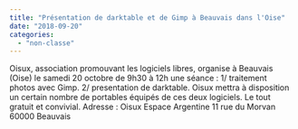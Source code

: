 ```yaml
---
title: "Présentation de darktable et de Gimp à Beauvais dans l'Oise"
date: "2018-09-20"
categories: 
  - "non-classe"
---
```


Oisux, association promouvant les logiciels libres, organise à Beauvais (Oise) le samedi 20 octobre de 9h30 à 12h une séance : 1/ traitement photos avec Gimp. 2/ presentation de darktable. Oisux mettra à disposition un certain nombre de portables équipés de ces deux logiciels. Le tout gratuit et convivial. Adresse : Oisux Espace Argentine 11 rue du Morvan 60000 Beauvais
